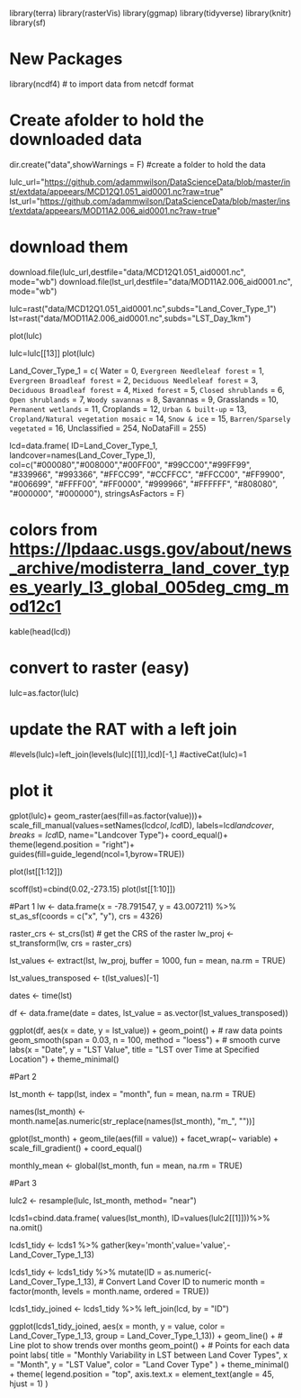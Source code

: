 library(terra)
library(rasterVis)
library(ggmap)
library(tidyverse)
library(knitr)
library(sf)
# New Packages
library(ncdf4) # to import data from netcdf format

# Create afolder to hold the downloaded data
dir.create("data",showWarnings = F) #create a folder to hold the data

lulc_url="https://github.com/adammwilson/DataScienceData/blob/master/inst/extdata/appeears/MCD12Q1.051_aid0001.nc?raw=true"
lst_url="https://github.com/adammwilson/DataScienceData/blob/master/inst/extdata/appeears/MOD11A2.006_aid0001.nc?raw=true"

# download them
download.file(lulc_url,destfile="data/MCD12Q1.051_aid0001.nc", mode="wb")
download.file(lst_url,destfile="data/MOD11A2.006_aid0001.nc", mode="wb")

lulc=rast("data/MCD12Q1.051_aid0001.nc",subds="Land_Cover_Type_1")
lst=rast("data/MOD11A2.006_aid0001.nc",subds="LST_Day_1km")

plot(lulc)

lulc=lulc[[13]]
plot(lulc)

Land_Cover_Type_1 = c(
  Water = 0, 
  `Evergreen Needleleaf forest` = 1, 
  `Evergreen Broadleaf forest` = 2,
  `Deciduous Needleleaf forest` = 3, 
  `Deciduous Broadleaf forest` = 4,
  `Mixed forest` = 5, 
  `Closed shrublands` = 6,
  `Open shrublands` = 7,
  `Woody savannas` = 8, 
  Savannas = 9,
  Grasslands = 10,
  `Permanent wetlands` = 11, 
  Croplands = 12,
  `Urban & built-up` = 13,
  `Cropland/Natural vegetation mosaic` = 14, 
  `Snow & ice` = 15,
  `Barren/Sparsely vegetated` = 16, 
  Unclassified = 254,
  NoDataFill = 255)

lcd=data.frame(
  ID=Land_Cover_Type_1,
  landcover=names(Land_Cover_Type_1),
  col=c("#000080","#008000","#00FF00", "#99CC00","#99FF99", "#339966", "#993366", "#FFCC99", 
        "#CCFFCC", "#FFCC00", "#FF9900", "#006699", "#FFFF00", "#FF0000", "#999966", "#FFFFFF", 
        "#808080", "#000000", "#000000"),
  stringsAsFactors = F)
# colors from https://lpdaac.usgs.gov/about/news_archive/modisterra_land_cover_types_yearly_l3_global_005deg_cmg_mod12c1
kable(head(lcd))

# convert to raster (easy)
lulc=as.factor(lulc)

# update the RAT with a left join
#levels(lulc)=left_join(levels(lulc)[[1]],lcd)[-1,]
#activeCat(lulc)=1

# plot it
gplot(lulc)+
  geom_raster(aes(fill=as.factor(value)))+
  scale_fill_manual(values=setNames(lcd$col,lcd$ID),
                    labels=lcd$landcover,
                    breaks=lcd$ID,
                    name="Landcover Type")+
  coord_equal()+
  theme(legend.position = "right")+
  guides(fill=guide_legend(ncol=1,byrow=TRUE))

plot(lst[[1:12]])

scoff(lst)=cbind(0.02,-273.15)
plot(lst[[1:10]])

#Part 1
lw <- data.frame(x = -78.791547, y = 43.007211) %>%
  st_as_sf(coords = c("x", "y"), crs = 4326)

raster_crs <- st_crs(lst) # get the CRS of the raster
lw_proj <- st_transform(lw, crs = raster_crs)

lst_values <- extract(lst, lw_proj, buffer = 1000, fun = mean, na.rm = TRUE)

lst_values_transposed <- t(lst_values)[-1]

dates <- time(lst)

df <- data.frame(date = dates, lst_value = as.vector(lst_values_transposed))

ggplot(df, aes(x = date, y = lst_value)) +
  geom_point() +  # raw data points
  geom_smooth(span = 0.03, n = 100, method = "loess") +  # smooth curve
  labs(x = "Date", y = "LST Value", title = "LST over Time at Specified Location") +
  theme_minimal()

#Part 2

lst_month <- tapp(lst, index = "month", fun = mean, na.rm = TRUE)

names(lst_month) <- month.name[as.numeric(str_replace(names(lst_month), "m_", ""))]

gplot(lst_month) +
  geom_tile(aes(fill = value)) +
  facet_wrap(~ variable) +
  scale_fill_gradient() +
  coord_equal()

monthly_mean <- global(lst_month, fun = mean, na.rm = TRUE)

#Part 3

lulc2 <- resample(lulc, lst_month, method= "near")

lcds1=cbind.data.frame(
  values(lst_month),
  ID=values(lulc2[[1]]))%>%
  na.omit()

lcds1_tidy <- lcds1 %>%
  gather(key='month',value='value',-Land_Cover_Type_1_13)

lcds1_tidy <- lcds1_tidy %>%
  mutate(ID = as.numeric(-Land_Cover_Type_1_13),  # Convert Land Cover ID to numeric
    month = factor(month, levels = month.name, ordered = TRUE))
    
lcds1_tidy_joined <- lcds1_tidy %>%
  left_join(lcd, by = "ID")

ggplot(lcds1_tidy_joined, aes(x = month, y = value, color = Land_Cover_Type_1_13, group = Land_Cover_Type_1_13)) +
  geom_line() +  # Line plot to show trends over months
  geom_point() +  # Points for each data point
  labs(
    title = "Monthly Variability in LST between Land Cover Types",
    x = "Month",
    y = "LST Value",
    color = "Land Cover Type"
  ) +
  theme_minimal() +
  theme(
    legend.position = "top",
    axis.text.x = element_text(angle = 45, hjust = 1)
  )    
 